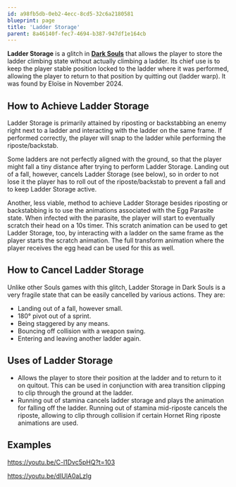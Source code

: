 ```yaml
---
id: a98fb5db-0eb2-4ecc-8cd5-32c6a2180581
blueprint: page
title: 'Ladder Storage'
parent: 8a46140f-fec7-4694-b387-947df1e164cb
---
```

**Ladder Storage** is a glitch in [**Dark Souls**](/darksouls) that allows the player to store the ladder climbing state without actually climbing a ladder. Its chief use is to keep the player stable position locked to the ladder where it was performed, allowing the player to return to that position by quitting out (ladder warp). It was found by Eloïse in November 2024.

## How to Achieve Ladder Storage

Ladder Storage is primarily attained by riposting or backstabbing an enemy right next to a ladder and interacting with the ladder on the same frame. If performed correctly, the player will snap to the ladder while performing the riposte/backstab.

Some ladders are not perfectly aligned with the ground, so that the player might fall a tiny distance after trying to perform Ladder Storage. Landing out of a fall, however, cancels Ladder Storage (see below), so in order to not lose it the player has to roll out of the riposte/backstab to prevent a fall and to keep Ladder Storage active.

Another, less viable, method to achieve Ladder Storage besides riposting or backstabbing is to use the animations associated with the Egg Parasite state. When infected with the parasite, the player will start to eventually scratch their head on a 10s timer. This scratch animation can be used to get Ladder Storage, too, by interacting with a ladder on the same frame as the player starts the scratch animation. The full transform animation where the player receives the egg head can be used for this as well.

## How to Cancel Ladder Storage

Unlike other Souls games with this glitch, Ladder Storage in Dark Souls is a very fragile state that can be easily cancelled by various actions. They are:

- Landing out of a fall, however small.
- 180° pivot out of a sprint.
- Being staggered by any means.
- Bouncing off collision with a weapon swing.
- Entering and leaving another ladder again.

## Uses of Ladder Storage

- Allows the player to store their position at the ladder and to return to it on quitout. This can be used in conjunction with area transition clipping to clip through the ground at the ladder.
- Running out of stamina cancels ladder storage and plays the animation for falling off the ladder. Running out of stamina mid-riposte cancels the riposte, allowing to clip through collision if certain Hornet Ring riposte animations are used.

## Examples

https://youtu.be/C-l1Dvc5pHQ?t=103

https://youtu.be/dIUlA0aLzIg
